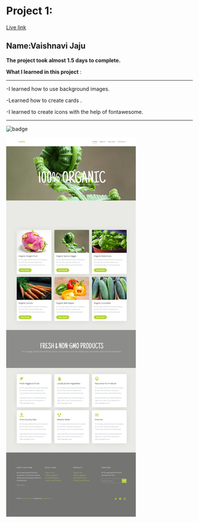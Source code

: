 # Project 1:
[Live link]()

## Name:Vaishnavi Jaju

**The project took almost 1.5 days to complete.**

**What I learned in this project** :

***
 -I learned how to use background images.

 -Learned how to create cards .

 -I learned to create icons with the help of fontawesome.
***

![badge](https://img.shields.io/badge/InternFrontEndDeveloper-Assignment-INeuron)

![image](./Web%20capture_12-2-2024_162146_uicookies.com.jpeg)